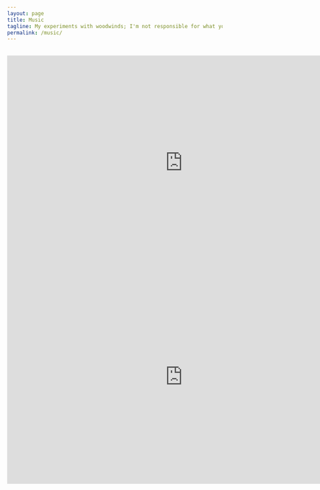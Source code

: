 ```yaml
---
layout: page
title: Music
tagline: My experiments with woodwinds; I'm not responsible for what you're going to hear :P
permalink: /music/
---
```


<center>
<p></p><br>
<iframe width="820" height="500" src="http://www.youtube.com/embed/uQsmzVrjID0?rel=0" frameborder="0" allowfullscreen></iframe><br>
<iframe width="820" height="500" src="http://www.youtube.com/embed/noctcoFd8WU?rel=0" frameborder="0" allowfullscreen></iframe>
</center>

<script type="text/javascript">
  mixpanel.track("Music Page");
</script>
